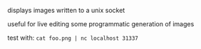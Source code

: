 displays images written to a unix socket

useful for live editing some programmatic generation of images

test with: `cat foo.png | nc localhost 31337`

